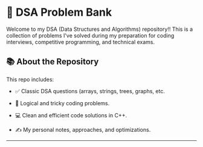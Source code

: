 # 🚀 DSA Problem Bank


Welcome to my DSA (Data Structures and Algorithms) repository!! This is a collection of problems I've solved during my preparation for coding interviews, competitive programming, and technical exams.

## 📚 About the Repository

This repo includes:

- ✅ Classic DSA questions (arrays, strings, trees, graphs, etc.
  
- 🧠 Logical and tricky coding problems.
  
- 💻 Clean and efficient code solutions in C++.

- ✍️ My personal notes, approaches, and optimizations.
  
---


